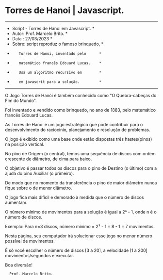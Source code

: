 # Torres de Hanoi | Javascript. 

*********************************************** 
* Script - Torres de Hanoi em Javascript.     * 
* Autor: Prof. Marcelo Brito.                 * 
* Data : 27/03/2023                           * 
* Sobre: script reproduz o famoso brinquedo,  * 
*        Torres de Hanoi, inventado pelo      *
*        matemático francês Edouard Lucas.    *
*        Usa um algoritmo recursivo em        * 
*        em javascrit para a solução.         * 
*********************************************** 

 O Jogo Torres de Hanói é também conhecido como "O Quebra-cabeças do Fim do Mundo".
 
 Foi inventado e vendido como brinquedo, no ano de 1883, pelo matemático francês Edouard Lucas.
 
 As Torres de Hanoi é um jogo estratégico que pode contribuir para o desenvolvimento do raciocínio, planejamento e resolução de problemas. 
 
 O jogo é exibido como uma base onde estão dispostas três hastes(pinos) na posição vertical. 
 
 No pino de Origem (o central), temos uma sequência de discos com ordem crescente de diâmetro, de cima para baixo. 
 
 O objetivo é passar todos os discos para o pino de Destino (o último) com a ajuda do pino Auxiliar (o primeiro).
 
 De modo que no momento da transferência o pino de maior diâmetro nunca fique sobre o de menor diâmetro. 
 
 O jogo fica mais difícil e demorado à medida que o número de discos aumentam.
  
 O número mínimo de movimentos para a solução é igual a  2ⁿ - 1, onde n é o número de discos. 
 
 Exemplo: Para n=3 discos, número mínimo = 2³ - 1 = 8 - 1 = 7 movimentos.
 
 Nesta página, seu computador irá solucionar esse jogo no menor número possível de movimentos.
 
 É só você escolher o número de discos [3 a 20], a velocidade [1 a 200] movimentos/segundos e executar.
 
  Boa diversão! 
 
      Prof. Marcelo Brito.
